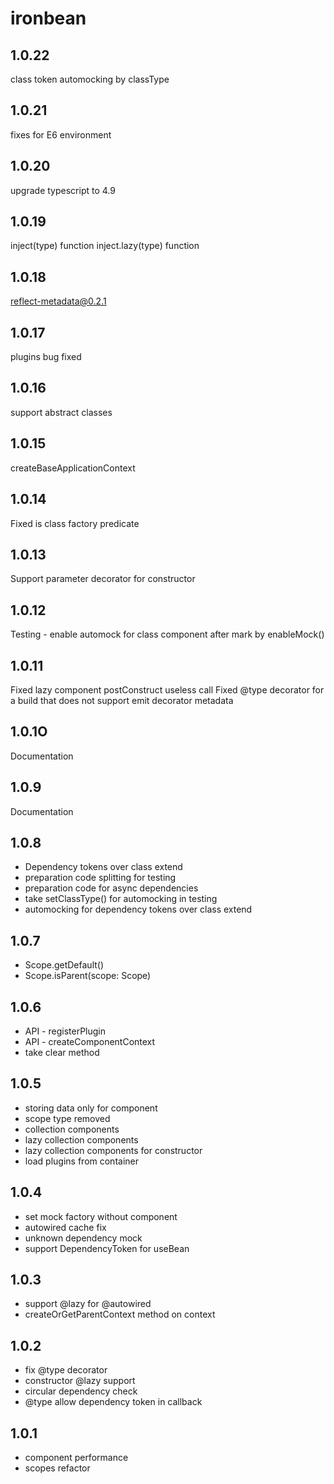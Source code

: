 # ironbean

## 1.0.22
class token automocking by classType

## 1.0.21
fixes for E6 environment

## 1.0.20
upgrade typescript to 4.9

## 1.0.19
inject(type) function
inject.lazy(type) function

## 1.0.18
reflect-metadata@0.2.1

## 1.0.17
plugins bug fixed

## 1.0.16
support abstract classes

## 1.0.15
createBaseApplicationContext

## 1.0.14
Fixed is class factory predicate

## 1.0.13
Support parameter decorator for constructor

## 1.0.12
Testing - enable automock for class component after mark by enableMock()

## 1.0.11
Fixed lazy component postConstruct useless call
Fixed @type decorator for a build that does not support emit decorator metadata

## 1.0.1O
Documentation

## 1.0.9
Documentation

## 1.0.8
- Dependency tokens over class extend
- preparation code splitting for testing
- preparation code for async dependencies
- take setClassType() for automocking in testing
- automocking for dependency tokens over class extend

## 1.0.7
- Scope.getDefault()
- Scope.isParent(scope: Scope)

## 1.0.6
- API - registerPlugin
- API - createComponentContext
- take clear method

## 1.0.5
- storing data only for component
- scope type removed
- collection components
- lazy collection components
- lazy collection components for constructor
- load plugins from container

## 1.0.4
- set mock factory without component
- autowired cache fix
- unknown dependency mock
- support DependencyToken for useBean

## 1.0.3
- support @lazy for @autowired
- createOrGetParentContext method on context

## 1.0.2

- fix @type decorator
- constructor @lazy support
- circular dependency check
- @type allow dependency token in callback

## 1.0.1

- component performance
- scopes refactor
